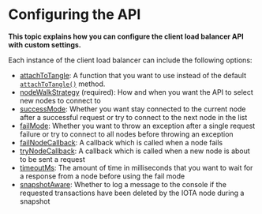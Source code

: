 # Configuring the API

**This topic explains how you can configure the client load balancer API with custom settings.**

Each instance of the client load balancer can include the following options:

- [attachToTangle](https://github.com/iotaledger/client-load-balancer/blob/master/docs/classes/loadbalancersettings.md#optional-attachtotangle): A function that you want to use instead of the default [`attachToTangle()`](https://github.com/iotaledger/iota.js/tree/next/packages/core#module_core.attachToTangle) method. 
- [nodeWalkStrategy](https://github.com/iotaledger/client-load-balancer/blob/master/docs/classes/loadbalancersettings.md#nodewalkstrategy) (required): How and when you want the API to select new nodes to connect to
- [successMode](https://github.com/iotaledger/client-load-balancer/blob/master/docs/classes/loadbalancersettings.md#optional-successmode): Whether you want stay connected to the current node after a successful request or try to connect to the next node in the list
- [failMode](https://github.com/iotaledger/client-load-balancer/blob/master/docs/classes/loadbalancersettings.md#optional-failmode): Whether you want to throw an exception after a single request failure or try to connect to all nodes before throwing an exception
- [failNodeCallback](https://github.com/iotaledger/client-load-balancer/blob/master/docs/classes/loadbalancersettings.md#optional-failnodecallback): A callback which is called when a node fails
- [tryNodeCallback](https://github.com/iotaledger/client-load-balancer/blob/master/docs/classes/loadbalancersettings.md#optional-trynodecallback): A callback which is called when a new node is about to be sent a request
- [timeoutMs](https://github.com/iotaledger/client-load-balancer/blob/master/docs/classes/loadbalancersettings.md#optional-timeoutms): The amount of time in milliseconds that you want to wait for a response from a node before using the fail mode
- [snapshotAware](https://github.com/iotaledger/client-load-balancer/blob/master/docs/classes/loadbalancersettings.md#optional-snapshotaware): Whether to log a message to the console if the requested transactions have been deleted by the IOTA node during a snapshot